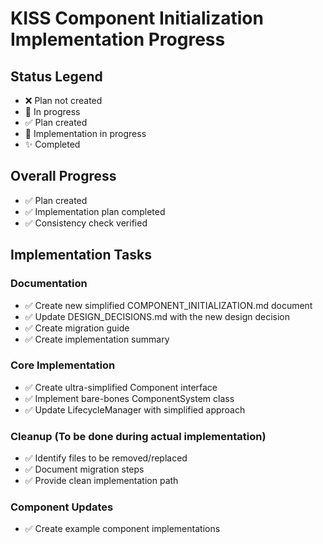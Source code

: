# KISS Component Initialization Implementation Progress

## Status Legend
- ❌ Plan not created
- 🔄 In progress
- ✅ Plan created
- 🚧 Implementation in progress
- ✨ Completed

## Overall Progress
- ✅ Plan created
- ✅ Implementation plan completed
- ✅ Consistency check verified

## Implementation Tasks

### Documentation
- ✅ Create new simplified COMPONENT_INITIALIZATION.md document
- ✅ Update DESIGN_DECISIONS.md with the new design decision
- ✅ Create migration guide
- ✅ Create implementation summary

### Core Implementation
- ✅ Create ultra-simplified Component interface
- ✅ Implement bare-bones ComponentSystem class
- ✅ Update LifecycleManager with simplified approach

### Cleanup (To be done during actual implementation)
- ✅ Identify files to be removed/replaced
- ✅ Document migration steps
- ✅ Provide clean implementation path

### Component Updates
- ✅ Create example component implementations
